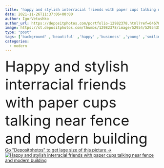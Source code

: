 ```yaml
---
title: 'happy and stylish interracial friends with paper cups talking near fence and modern building'
date: 2021-11-26T11:37:06+00:00
author: IgorVetushko
author_url: https://depositphotos.com/portfolio-12982378.html?ref=64678756
image: https://st.depositphotos.com/thumbs/12982378/image/52954/529543564/api_thumb_450.jpg?forcejpeg=true
type: "post"
tags: ['background' ,'beautiful' ,'happy' ,'business' ,'young' ,'smiling' ,'people' ,'outdoors' ,'cheerful' ,'caucasian' ,'friendship' ,'man' ,'drink' ,'fashion' ,'modern' ,'emotion' ,'architecture' ,'building' ,'city' ,'urban' ,'couple' ,'stylish' ,'beverage' ,'woman' ,'communication' ,'conversation' ,'talk' ,'businessman' ,'together' ,'street' ,'friends' ,'trendy' ,'fence' ,'attractive' ,'outside' ,'handsome' ,'takeaway' ,'gesture' ,'businesswoman' ,'multiethnic' ,'interracial' ,'copy space' ,'african american' ,'black man' ,'coffee to go' ,'paper cups' ,'point with hand' ]
categories: 
  - modern
---
```

<div aling="center">
            <font size="60"> Happy and stylish interracial friends with paper cups talking near fence and modern building</font>   
</div>
<div>
    <a href='https://st.depositphotos.com/thumbs/12982378/image/52954/529543564/api_thumb_450.jpg?forcejpeg=true?ref=64678756' target=_blank > Go "Depositphotos" to get lage size of this picture ->
        <img href='https://st.depositphotos.com/thumbs/12982378/image/52954/529543564/api_thumb_450.jpg?forcejpeg=true?ref=64678756' src='https://st.depositphotos.com/12982378/52954/i/950/depositphotos_529543564-stock-photo-happy-stylish-interracial-friends-paper.jpg?forcejpeg=true' alt='Happy and stylish interracial friends with paper cups talking near fence and modern building' >
    </a>
</div>
